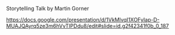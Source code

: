 Storytelling Talk by Martin Gorner

https://docs.google.com/presentation/d/1VkMlvqI1XOFyIap-D-MUAJQAyrq5ze3m6hVvTIPDdu8/edit#slide=id.g2f42341f0b_0_187